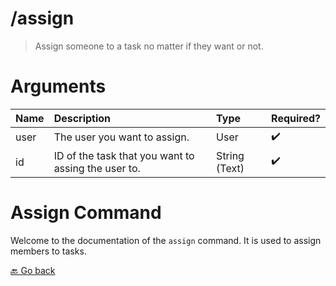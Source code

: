 # /assign
> Assign someone to a task no matter if they want or not. 

# Arguments

| Name | Description | Type | Required? | 
| :-- | :-- | :-- | :-- | 
| user | The user you want to assign. | User | ✔️ | 
| id | ID of the task that you want to assing the user to. | String (Text) | ✔️ | 



# Assign Command
Welcome to the documentation of the `assign` command. It is used to assign members to tasks.

 [🔙 Go back](../README)